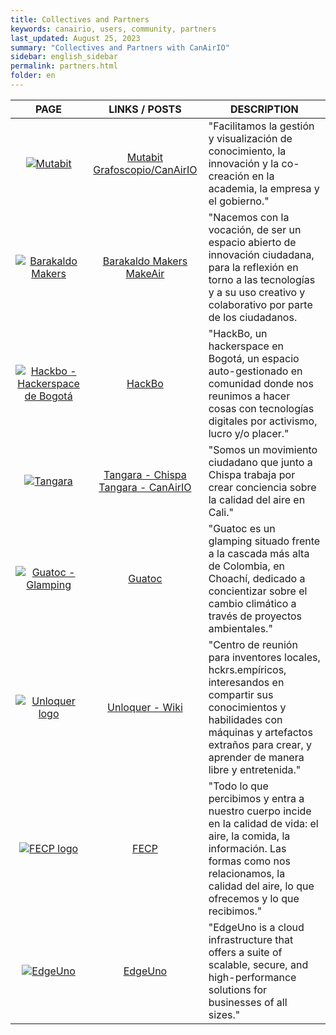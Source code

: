```yaml
---
title: Collectives and Partners
keywords: canairio, users, community, partners
last_updated: August 25, 2023
summary: "Collectives and Partners with CanAirIO"
sidebar: english_sidebar
permalink: partners.html
folder: en
---
```


| PAGE            | LINKS / POSTS| DESCRIPTION     |
| :-----------: |:----------------:| -----------|
| [![Mutabit](/docs/images/logo-mutabit-negro.png)](https://mutabit.com/) | [Mutabit](https://mutabit.com/)  [Grafoscopio/CanAirIO](https://mutabit.com/repos.fossil/mutabit/doc/tip/wiki/es/canairio--bsz8m.md.html) | "Facilitamos la gestión y visualización de conocimiento, la innovación y la co-creación en la academia, la empresa y el gobierno."
| [![Barakaldo Makers](/docs/images/logo-barakaldomakers-org.jpg)](https://barakaldomakers.org/) | [Barakaldo Makers](https://barakaldomakers.org/)  [MakeAir](https://elmundoempresarial.info/2022/12/26/presentacion-proyecto-makeair-mejora-de-la-empleabilidad-a-traves-de-la-filosofia-maker/tecnologias/) | "Nacemos con la vocación, de ser un espacio abierto de innovación ciudadana, para la reflexión en torno a las tecnologías y a su uso creativo y colaborativo por parte de los ciudadanos.
| [![Hackbo - Hackerspace de Bogotá](/docs/images/logo-hackbo-org.png)](https://hackbo.org/)| [HackBo](https://hackbo.org/) | "HackBo, un hackerspace en Bogotá, un espacio auto-gestionado en comunidad donde nos reunimos a hacer cosas con tecnologías digitales por activismo, lucro y/o placer." |
| [![Tangara](/docs/images/logo-tangara.png)](https://tangara.chis.pa) | [Tangara - Chispa](https://tangara.chis.pa) [Tangara - CanAirIO](https://canair.io/es/tangara/) | "Somos un movimiento ciudadano que junto a Chispa trabaja por crear conciencia sobre la calidad del aire en Cali."|
| [![Guatoc - Glamping](/docs/images/logo-guatoc.png)](https://guatoc.co/)| [Guatoc](https://guatoc.co/) | "Guatoc es un glamping situado frente a la cascada más alta de Colombia, en Choachí, dedicado a concientizar sobre el cambio climático a través de proyectos ambientales." |
| [![Unloquer logo](/docs/images/logo-unloquer.png)](https://wiki.unloquer.org/) | [Unloquer - Wiki](https://wiki.unloquer.org/) | "Centro de reunión para inventores locales, hckrs.empíricos, interesandos en compartir sus conocimientos y habilidades con máquinas y artefactos extraños para crear,  y aprender  de manera libre y entretenida." |
| [![FECP logo](/docs/images/logo-fecp.jpg)](http://fectp.org/) | [FECP](http://fectp.org/) | "Todo lo que percibimos y entra a nuestro cuerpo incide en la calidad de vida: el aire, la comida, la información. Las formas como nos relacionamos, la calidad del aire, lo que ofrecemos y lo que recibimos." |
| [![EdgeUno](/docs/images/logo-edge-uno-blue.png)](https://edgeuno.cloud/) | [EdgeUno](https://edgeuno.cloud/) | "EdgeUno is a cloud infrastructure that offers a suite of scalable, secure, and high-performance solutions for businesses of all sizes." |
